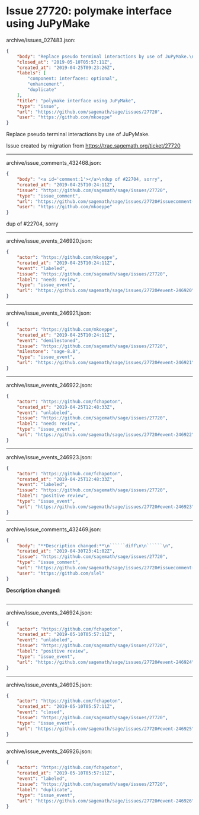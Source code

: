 # Issue 27720: polymake interface using JuPyMake

archive/issues_027483.json:
```json
{
    "body": "Replace pseudo terminal interactions by use of JuPyMake.\n\nIssue created by migration from https://trac.sagemath.org/ticket/27720\n\n",
    "closed_at": "2019-05-10T05:57:11Z",
    "created_at": "2019-04-25T09:23:26Z",
    "labels": [
        "component: interfaces: optional",
        "enhancement",
        "duplicate"
    ],
    "title": "polymake interface using JuPyMake",
    "type": "issue",
    "url": "https://github.com/sagemath/sage/issues/27720",
    "user": "https://github.com/mkoeppe"
}
```
Replace pseudo terminal interactions by use of JuPyMake.

Issue created by migration from https://trac.sagemath.org/ticket/27720





---

archive/issue_comments_432468.json:
```json
{
    "body": "<a id='comment:1'></a>\ndup of #22704, sorry",
    "created_at": "2019-04-25T10:24:11Z",
    "issue": "https://github.com/sagemath/sage/issues/27720",
    "type": "issue_comment",
    "url": "https://github.com/sagemath/sage/issues/27720#issuecomment-432468",
    "user": "https://github.com/mkoeppe"
}
```

<a id='comment:1'></a>
dup of #22704, sorry



---

archive/issue_events_246920.json:
```json
{
    "actor": "https://github.com/mkoeppe",
    "created_at": "2019-04-25T10:24:11Z",
    "event": "labeled",
    "issue": "https://github.com/sagemath/sage/issues/27720",
    "label": "needs review",
    "type": "issue_event",
    "url": "https://github.com/sagemath/sage/issues/27720#event-246920"
}
```



---

archive/issue_events_246921.json:
```json
{
    "actor": "https://github.com/mkoeppe",
    "created_at": "2019-04-25T10:24:11Z",
    "event": "demilestoned",
    "issue": "https://github.com/sagemath/sage/issues/27720",
    "milestone": "sage-8.8",
    "type": "issue_event",
    "url": "https://github.com/sagemath/sage/issues/27720#event-246921"
}
```



---

archive/issue_events_246922.json:
```json
{
    "actor": "https://github.com/fchapoton",
    "created_at": "2019-04-25T12:48:33Z",
    "event": "unlabeled",
    "issue": "https://github.com/sagemath/sage/issues/27720",
    "label": "needs review",
    "type": "issue_event",
    "url": "https://github.com/sagemath/sage/issues/27720#event-246922"
}
```



---

archive/issue_events_246923.json:
```json
{
    "actor": "https://github.com/fchapoton",
    "created_at": "2019-04-25T12:48:33Z",
    "event": "labeled",
    "issue": "https://github.com/sagemath/sage/issues/27720",
    "label": "positive review",
    "type": "issue_event",
    "url": "https://github.com/sagemath/sage/issues/27720#event-246923"
}
```



---

archive/issue_comments_432469.json:
```json
{
    "body": "**Description changed:**\n``````diff\n\n``````\n",
    "created_at": "2019-04-30T23:41:02Z",
    "issue": "https://github.com/sagemath/sage/issues/27720",
    "type": "issue_comment",
    "url": "https://github.com/sagemath/sage/issues/27720#issuecomment-432469",
    "user": "https://github.com/slel"
}
```

**Description changed:**
``````diff

``````




---

archive/issue_events_246924.json:
```json
{
    "actor": "https://github.com/fchapoton",
    "created_at": "2019-05-10T05:57:11Z",
    "event": "unlabeled",
    "issue": "https://github.com/sagemath/sage/issues/27720",
    "label": "positive review",
    "type": "issue_event",
    "url": "https://github.com/sagemath/sage/issues/27720#event-246924"
}
```



---

archive/issue_events_246925.json:
```json
{
    "actor": "https://github.com/fchapoton",
    "created_at": "2019-05-10T05:57:11Z",
    "event": "closed",
    "issue": "https://github.com/sagemath/sage/issues/27720",
    "type": "issue_event",
    "url": "https://github.com/sagemath/sage/issues/27720#event-246925"
}
```



---

archive/issue_events_246926.json:
```json
{
    "actor": "https://github.com/fchapoton",
    "created_at": "2019-05-10T05:57:11Z",
    "event": "labeled",
    "issue": "https://github.com/sagemath/sage/issues/27720",
    "label": "duplicate",
    "type": "issue_event",
    "url": "https://github.com/sagemath/sage/issues/27720#event-246926"
}
```
